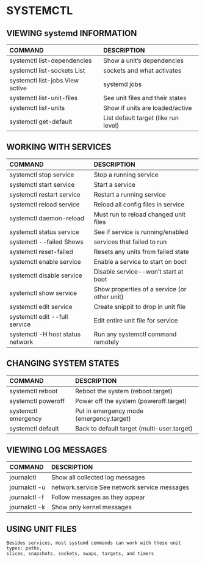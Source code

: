 # SYSTEMCTL

## VIEWING systemd INFORMATION
|COMMAND | DESCRIPTION
|:---  |:--- |
| systemctl list-dependencies     | Show a unit’s dependencies               |
| systemctl list-sockets List     | sockets and what activates               |
| systemctl list-jobs View active | systemd jobs                             |
| systemctl list-unit-files       | See unit files and their states          |
| systemctl list-units            | Show if units are loaded/active          |
| systemctl get-default           | List default target (like run level)     |

## WORKING WITH SERVICES

|COMMAND | DESCRIPTION|
|:---  |:--- |
|systemctl stop service |Stop a running service|
|systemctl start service |Start a service|
|systemctl restart service |Restart a running service|
|systemctl reload service |Reload all config files in service|
|systemctl daemon-reload |Must run to reload changed unit files|
|systemctl status service |See if service is running/enabled|
|systemctl --failed Shows |services that failed to run|
|systemctl reset-failed |Resets any units from failed state|
|systemctl enable service |Enable a service to start on boot|
|systemctl disable service |Disable service--won’t start at boot|
|systemctl show service |Show properties of a service (or other unit)|
|systemctl edit service |Create snippit to drop in unit file|
|systemctl edit --full service |Edit entire unit file for service|
|systemctl -H host status network |Run any systemctl command remotely|

## CHANGING SYSTEM STATES

|COMMAND | DESCRIPTION|
|:---  |:--- |
|systemctl reboot |Reboot the system (reboot.target)|
|systemctl poweroff |Power off the system (poweroff.target)|
|systemctl emergency |Put in emergency mode (emergency.target)|
|systemctl default |Back to default target (multi-user.target)|

## VIEWING LOG MESSAGES

|COMMAND | DESCRIPTION|
|:---  |:--- |
|journalctl |Show all collected log messages|
|journalctl -u |network.service See network service messages|
|journalctl -f |Follow messages as they appear|
|journalctl -k |Show only kernel messages|

## USING UNIT FILES
```
Besides services, most systemd commands can work with these unit types: paths,
slices, snapshots, sockets, swaps, targets, and timers
```